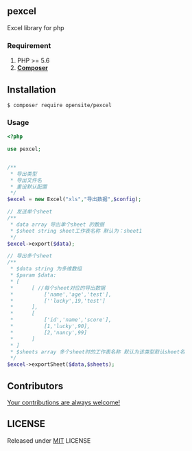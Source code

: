 ## pexcel
Excel library for php

### Requirement

1. PHP >= 5.6
2. **[Composer](https://getcomposer.org/)**

## Installation

```shell
$ composer require opensite/pexcel
```

### Usage

```php
<?php

use pexcel;


/**
 * 导出类型
 * 导出文件名
 * 重设默认配置
 */  
$excel = new Excel("xls","导出数据",$config);

// 发送单个sheet
/**
 * data array 导出单个sheet 的数据
 * $sheet string sheet工作表名称 默认为：sheet1
 */
$excel->export($data);

// 导出多个sheet
/**
 * $data string 为多维数组
 * $param $data:
 * [
 *  	[ //每个sheet对应的导出数据
 *			['name','age','test'],
 *			[''lucky',19,'test']
 *		],
 *		[
 *			['id','name','score'],
 *			[1,'lucky',90],
 *			[2,'nancy',99]
 *		]
 * ]
 * $sheets array 多个sheet时的工作表名称 默认为该类型默认sheet名
 */
$excel->exportSheet($data,$sheets);

```

## Contributors

[Your contributions are always welcome!](https://github.com/openset/http/graphs/contributors)

## LICENSE

Released under [MIT](https://github.com/openset/http/blob/master/LICENSE) LICENSE
